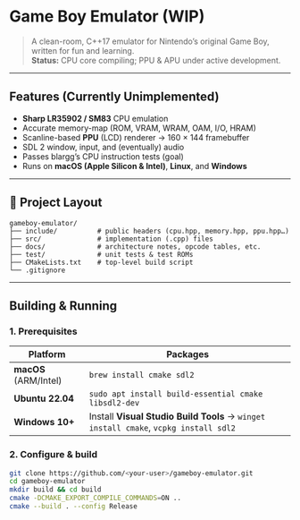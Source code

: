 # Game Boy Emulator (WIP)

> A clean-room, C++17 emulator for Nintendo’s original Game Boy, written for fun and learning.  
> **Status:** CPU core compiling; PPU & APU under active development.

---

## Features (Currently Unimplemented)

- **Sharp LR35902 / SM83** CPU emulation  
- Accurate memory-map (ROM, VRAM, WRAM, OAM, I/O, HRAM)  
- Scanline-based **PPU** (LCD) renderer → 160 × 144 framebuffer  
- SDL 2 window, input, and (eventually) audio  
- Passes blargg’s CPU instruction tests (goal)  
- Runs on **macOS (Apple Silicon & Intel)**, **Linux**, and **Windows**

---

## 📂 Project Layout

```
gameboy-emulator/
├── include/          # public headers (cpu.hpp, memory.hpp, ppu.hpp…)
├── src/              # implementation (.cpp) files
├── docs/             # architecture notes, opcode tables, etc.
├── test/             # unit tests & test ROMs
├── CMakeLists.txt    # top-level build script
└── .gitignore
```
---

## Building & Running

### 1. Prerequisites

| Platform | Packages |
|----------|----------|
| **macOS** (ARM/Intel) | `brew install cmake sdl2` |
| **Ubuntu 22.04** | `sudo apt install build-essential cmake libsdl2-dev` |
| **Windows 10+** | Install **Visual Studio Build Tools** → `winget install cmake`, `vcpkg install sdl2` |

### 2. Configure & build

```bash
git clone https://github.com/<your-user>/gameboy-emulator.git
cd gameboy-emulator
mkdir build && cd build
cmake -DCMAKE_EXPORT_COMPILE_COMMANDS=ON ..
cmake --build . --config Release
